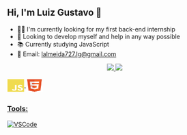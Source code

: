 ## Hi, I'm Luiz Gustavo 👋

- 👨‍💻 I'm currently looking for my first back-end internship
- 🤝 Looking to develop myself and help in any way possible
- 📚 Currently studying JavaScript
- 📩 Email: lalmeida727.lg@gmail.com

<div align="center">
  <a href="https://github.com/LuizGust4vo">
  <img height="170em" src="https://github-readme-stats.vercel.app/api/top-langs/?username=LuizGust4vo&layout=compact&langs_count=7&theme=chartreuse-dark"/>
  <img height="170em" src="https://github-readme-stats.vercel.app/api?username=LuizGust4vo&show_icons=true&theme=chartreuse-dark&include_all_commits=true&count_private=true"/>
</div>
  
<div style="display: inline_block"><br>
  <img align="center" alt="JS" height="30" width="40" src="https://raw.githubusercontent.com/devicons/devicon/master/icons/javascript/javascript-plain.svg">
  <img align="center" alt="HTML" height="30" width="40" src="https://raw.githubusercontent.com/devicons/devicon/master/icons/html5/html5-original.svg"> 
</div>
  
##
  
### Tools:
<div>
  <img align="center" alt="VSCode" height="30" width="40" src="https://cdn.jsdelivr.net/gh/devicons/devicon/icons/vscode/vscode-original.svg">
</div>
  
